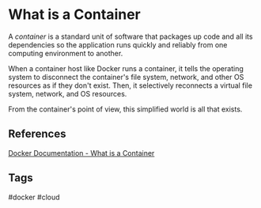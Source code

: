 # What is a Container

A *container* is a standard unit of software that packages up code and all its dependencies so the application runs quickly and reliably from one computing environment to another. 

When a container host like Docker runs a container, it tells the operating system to disconnect the container's file system, network, and other OS resources as if they don't exist. Then, it selectively reconnects a virtual file system, network, and OS resources.

From the container's point of view, this simplified world is all that exists.

## References
[Docker Documentation - What is a Container](https://www.docker.com/resources/what-container/)

## Tags
#docker #cloud
